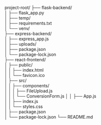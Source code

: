 project-root/
├── flask-backend/         
│   ├── flask_app.py       
│   ├── temp/               
│   ├── requirements.txt  
│   └── venv/              
├── express-backend/        
│   ├── express_app.js     
│   ├── uploads/            
│   ├── package.json       
│   └── package-lock.json   
├── react-frontend/       
│   ├── public/           
│   │   ├── index.html     
│   │   └── favicon.ico   
│   ├── src/               
│   │   ├── components/   
│   │   │   ├── FileUpload.js  
│   │   │   └── ConversionForm.js 
│   │   ├── App.js        
│   │   ├── index.js      
│   │   └── styles.css    
│   ├── package.json      
│   └── package-lock.json 
└── README.md             
